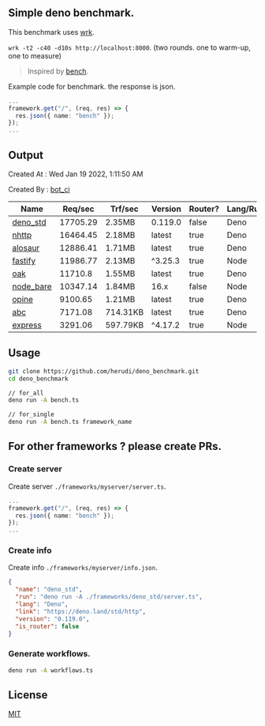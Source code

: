 ## Simple deno benchmark.
This benchmark uses [wrk](https://github.com/wg/wrk).

`wrk -t2 -c40 -d10s http://localhost:8000`. (two rounds. one to warm-up, one to measure)

> Inspired by [bench](https://github.com/denosaurs/bench).

Example code for benchmark. the response is json.
```ts
...
framework.get("/", (req, res) => {
  res.json({ name: "bench" });
});
...
```

## Output
Created At : Wed Jan 19 2022, 1:11:50 AM

Created By : [bot_ci](https://github.com/herudi/deno_benchmarks/commits?author=github-actions%5Bbot%5D)

|Name|Req/sec|Trf/sec|Version|Router?|Lang/Runtime|
|----|----|----|----|----|----|
|[deno_std](https://deno.land/std/http)|17705.29|2.35MB|0.119.0|false|Deno|
|[nhttp](https://github.com/nhttp/nhttp)|16464.45|2.18MB|latest|true|Deno|
|[alosaur](https://github.com/alosaur/alosaur)|12886.41|1.71MB|latest|true|Deno|
|[fastify](https://github.com/fastify/fastify)|11986.77|2.13MB|^3.25.3|true|Node|
|[oak](https://github.com/oakserver/oak)|11710.8|1.55MB|latest|true|Deno|
|[node_bare](https://nodejs.org)|10347.14|1.84MB|16.x|false|Node|
|[opine](https://github.com/cmorten/opine)|9100.65|1.21MB|latest|true|Deno|
|[abc](https://deno.land/x/abc)|7171.08|714.31KB|latest|true|Deno|
|[express](https://github.com/expressjs/express)|3291.06|597.79KB|^4.17.2|true|Node|


## Usage
```bash
git clone https://github.com/herudi/deno_benchmark.git
cd deno_benchmark

// for_all
deno run -A bench.ts

// for_single
deno run -A bench.ts framework_name
```
## For other frameworks ? please create PRs.
### Create server
Create server `./frameworks/myserver/server.ts`.
```ts
...
framework.get("/", (req, res) => {
  res.json({ name: "bench" });
});
...
```
### Create info
Create info `./frameworks/myserver/info.json`.
```json
{
  "name": "deno_std",
  "run": "deno run -A ./frameworks/deno_std/server.ts",
  "lang": "Deno",
  "link": "https://deno.land/std/http",
  "version": "0.119.0",
  "is_router": false
}
```
### Generate workflows.
```bash
deno run -A workflows.ts
```
## License

[MIT](LICENSE)


